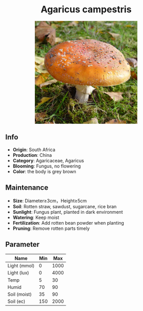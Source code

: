 <h1 align='center'>Agaricus campestris</h1>
<p align="center">
    <img 
        align='center'
        width='320'
        src="../images/agaricus campestris.png" 
        alt='Agaricus campestris' />
</p>

## Info

 - **Origin**: South Africa
 - **Production**: China
 - **Category**: Agaricaceae, Agaricus
 - **Blooming**: Fungus, no flowering
 - **Color**: the body is grey brown

## Maintenance

 - **Size**: Diameter≥3cm，Height≥5cm
 - **Soil**: Rotten straw, sawdust, sugarcane, rice bran
 - **Sunlight**: Fungus plant, planted in dark environment
 - **Watering**: Keep moist
 - **Fertilization**: Add rotten bean powder when planting
 - **Pruning**: Remove rotten parts timely

## Parameter

| Name         | Min  | Max   |
|--------------|------|-------|
| Light (mmol) | 0 | 1000  |
| Light (lux)  | 0 | 4000 |
| Temp         | 5    | 30    |
| Humid        | 70   | 90    |
| Soil (moist) | 35   | 90    |
| Soil (ec)    | 150  | 2000  |